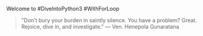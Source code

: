 Welcome to #DiveIntoPython3 #WithForLoop

> "Don’t bury your burden in saintly silence. You have a problem? Great. Rejoice, dive in, and investigate." — Ven. Henepola Gunaratana
